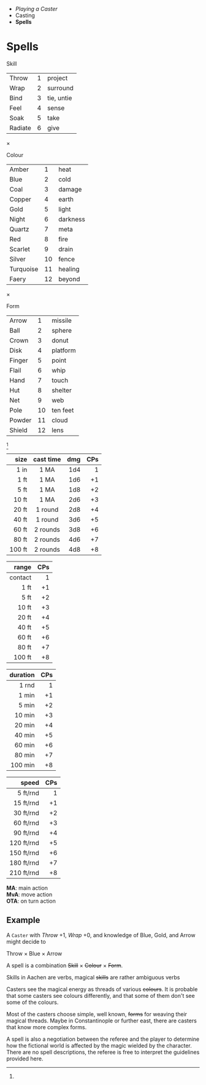 
<!-- .margin.compass -->
* _Playing a Caster_
* Casting
* **Spells**


# Spells

<!-- <div.tables> -->

<!-- <div.table> -->

<!-- .head -->
Skill

<!-- .skills -->
|         |   |            |
|---------|---|------------|
| Throw   | 1 | project    |
| Wrap    | 2 | surround   |
| Bind    | 3 | tie, untie |
| Feel    | 4 | sense      |
| Soak    | 5 | take       |
| Radiate | 6 | give       |

<!-- </div.table> -->

<!-- .mul -->
×

<!-- <div.table> -->

<!-- .head -->
Colour

<!-- .colours -->
|           |    |          |
|-----------|----|----------|
| Amber     |  1 | heat     |
| Blue      |  2 | cold     |
| Coal      |  3 | damage   |
| Copper    |  4 | earth    |
| Gold      |  5 | light    |
| Night     |  6 | darkness |
| Quartz    |  7 | meta     |
| Red       |  8 | fire     |
| Scarlet   |  9 | drain    |
| Silver    | 10 | fence    |
| Turquoise | 11 | healing  |
| Faery     | 12 | beyond   |

<!-- </div.table> -->

<!-- .mul -->
×

<!-- <div.table> -->

<!-- .head -->
Form

<!-- .forms -->
|        |    |          |
|--------|----|----------|
| Arrow  |  1 | missile  |
| Ball   |  2 | sphere   |
| Crown  |  3 | donut    |
| Disk   |  4 | platform |
| Finger |  5 | point    |
| Flail  |  6 | whip     |
| Hand   |  7 | touch    |
| Hut    |  8 | shelter  |
| Net    |  9 | web      |
| Pole   | 10 | ten feet |
| Powder | 11 | cloud    |
| Shield | 12 | lens     |

<!-- </div.table> -->

<!-- </div.tables> -->


[^1]

<!-- <div.scales> -->

<!-- .sizes -->
| size   | cast time | dmg | CPs |
|-------:|:---------:|----:|----:|
| 1 in   | 1 MA      | 1d4 |   1 |
| 1 ft   | 1 MA      | 1d6 |  +1 |
| 5 ft   | 1 MA      | 1d8 |  +2 |
| 10 ft  | 1 MA      | 2d6 |  +3 |
| 20 ft  | 1 round   | 2d8 |  +4 |
| 40 ft  | 1 round   | 3d6 |  +5 |
| 60 ft  | 2 rounds  | 3d8 |  +6 |
| 80 ft  | 2 rounds  | 4d6 |  +7 |
| 100 ft | 2 rounds  | 4d8 |  +8 |

<!-- .ranges -->
| range   | CPs |
|--------:|----:|
| contact |   1 |
| 1 ft    |  +1 |
| 5 ft    |  +2 |
| 10 ft   |  +3 |
| 20 ft   |  +4 |
| 40 ft   |  +5 |
| 60 ft   |  +6 |
| 80 ft   |  +7 |
| 100 ft  |  +8 |

<!-- .duration -->
| duration | CPs |
|---------:|----:|
| 1 rnd    |   1 |
| 1 min    |  +1 |
| 5 min    |  +2 |
| 10 min   |  +3 |
| 20 min   |  +4 |
| 40 min   |  +5 |
| 60 min   |  +6 |
| 80 min   |  +7 |
| 100 min  |  +8 |

<!-- .speed -->
| speed      | CPs |
|-----------:|----:|
| 5 ft/rnd   |   1 |
| 15 ft/rnd  |  +1 |
| 30 ft/rnd  |  +2 |
| 60 ft/rnd  |  +3 |
| 90 ft/rnd  |  +4 |
| 120 ft/rnd |  +5 |
| 150 ft/rnd |  +6 |
| 180 ft/rnd |  +7 |
| 210 ft/rnd |  +8 |

<!-- </div.scales> -->

[^1]:
  **MA**: main action<br/>
  **MvA**: move action<br/>
  **OTA**: on turn action


## Example

A `Caster` with _Throw_ +1, _Wrap_ +0, and knowledge of Blue, Gold, and Arrow might decide to

Throw × Blue × Arrow


<!-- RETURN -->

A spell is a combination ~~Skill~~ × ~~Colour~~ × ~~Form~~.

Skills in Aachen are verbs, magical ~~skills~~ are rather ambiguous verbs

Casters see the magical energy as threads of various ~~colours~~. It is probable that some casters see colours differently, and that some of them don't see some of the colours.

Most of the casters choose simple, well known, ~~forms~~ for weaving their magical threads. Maybe in Constantinople or further east, there are casters that know more complex forms.

A spell is also a negotiation between the referee and the player to determine how the fictional world is affected by the magic wielded by the character. There are no spell descriptions, the referee is free to interpret the guidelines provided here.

